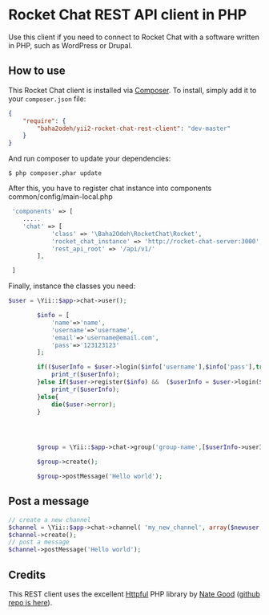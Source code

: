 # Rocket Chat REST API client in PHP

Use this client if you need to connect to Rocket Chat with a software written
in PHP, such as WordPress or Drupal.

## How to use

This Rocket Chat client is installed via [Composer](http://getcomposer.org/). To install, simply add it
to your `composer.json` file:

```json
{
    "require": {
        "baha2odeh/yii2-rocket-chat-rest-client": "dev-master"
    }
}
```

And run composer to update your dependencies:

    $ php composer.phar update


After this, you have to register chat instance into components  
common/config/main-local.php
```php
 'components' => [
 	.....
 	'chat' => [
            'class' => '\Baha2Odeh\RocketChat\Rocket',
            'rocket_chat_instance' => 'http://rocket-chat-server:3000',
            'rest_api_root' => '/api/v1/'
        ],

 ]

```

Finally, instance the classes you need:
```php
$user = \Yii::$app->chat->user();

        $info = [
            'name'=>'name',
            'username'=>'username',
            'email'=>'username@email.com',
            'pass'=>'123123123'
        ];

        if(($userInfo = $user->login($info['username'],$info['pass'],true))){
            print_r($userInfo);
        }else if($user->register($info) &&  ($userInfo = $user->login($info['username'],$info['pass'],true))){
            print_r($userInfo);
        }else{
            die($user->error);
        }




        $group = \Yii::$app->chat->group('group-name',[$userInfo->userId]);

        $group->create();

        $group->postMessage('Hello world');
```

## Post a message
```php
// create a new channel
$channel = \Yii::$app->chat->channel( 'my_new_channel', array($newuser, $admin) );
$channel->create();
// post a message
$channel->postMessage('Hello world');
```
## Credits
This REST client uses the excellent [Httpful](http://phphttpclient.com/) PHP library by [Nate Good](https://github.com/nategood) ([github repo is here](https://github.com/nategood/httpful)).
